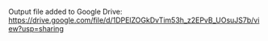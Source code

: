 Output file added to Google Drive:
https://drive.google.com/file/d/1DPElZOGkDvTim53h_z2EPvB_UOsuJS7b/view?usp=sharing

